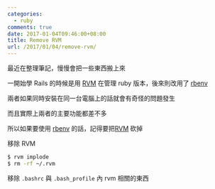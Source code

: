 ```yaml
---
categories:
  - ruby
comments: true
date: 2017-01-04T09:46:00+08:00
title: Remove RVM
url: /2017/01/04/remove-rvm/
---
```


最近在整理筆記，慢慢會把一些東西搬上來

一開始學 Rails 的時候是用 [RVM][rvm] 在管理 ruby 版本，後來則改用了 [rbenv][rbenv]

兩者如果同時安裝在同一台電腦上的話就會有奇怪的問題發生

而且實際上兩者的主要功能都差不多

所以如果要使用 [rbenv][rbenv] 的話，記得要把[RVM][rvm] 砍掉

移除 RVM

```bash
$ rvm implode
$ rm -rf ~/.rvm
```

移除 `.bashrc` 與 `.bash_profile` 內 rvm 相關的東西 

[rvm]: https://rvm.io/
[rbenv]: https://github.com/rbenv/rbenv